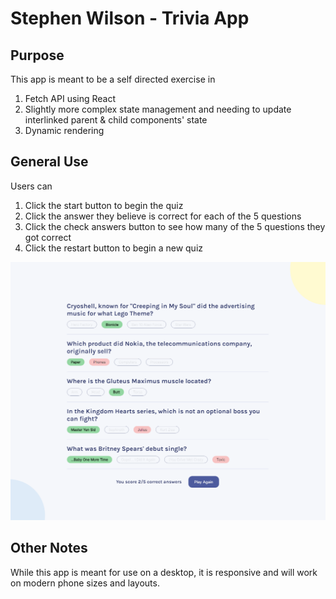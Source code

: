 # Stephen Wilson - Trivia App

## Purpose
This app is meant to be a self directed exercise in 
1. Fetch API using React 
2. Slightly more complex state management and needing to update interlinked parent & child components' state
3. Dynamic rendering

## General Use

Users can
1) Click the start button to begin the quiz
2) Click the answer they believe is correct for each of the 5 questions
3) Click the check answers button to see how many of the 5 questions they got correct
4) Click the restart button to begin a new quiz

![image](/src/images/ReadmeScreenshot.png)

## Other Notes
While this app is meant for use on a desktop, it is responsive and will work on modern phone sizes and layouts.